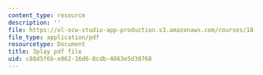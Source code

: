 ```yaml
---
content_type: resource
description: ''
file: https://ol-ocw-studio-app-production.s3.amazonaws.com/courses/18-01sc-single-variable-calculus-fall-2010/c88d5f6be06216d68cdb4863e5d30768_4Q37iOyBq44.pdf
file_type: application/pdf
resourcetype: Document
title: 3play pdf file
uid: c88d5f6b-e062-16d6-8cdb-4863e5d30768
---
```

